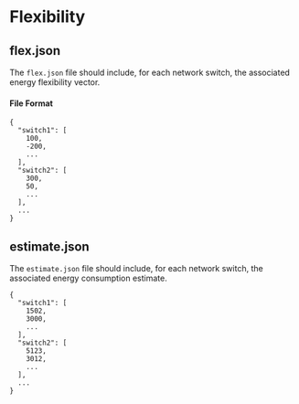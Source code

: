 # Flexibility 

## flex.json
The `flex.json` file should include, for each network switch, the associated energy flexibility vector.

#### File Format
```jsonc
{
  "switch1": [
    100,
    -200,
    ...
  ],
  "switch2": [
    300,
    50,
    ...
  ],
  ...
}
```

## estimate.json
The `estimate.json` file should include, for each network switch, the associated energy consumption estimate.

```jsonc
{
  "switch1": [
    1502,
    3000,
    ...
  ],
  "switch2": [
    5123,
    3012,
    ...
  ],
  ...
}
```


